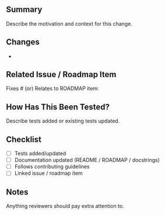 ## Summary
Describe the motivation and context for this change.

## Changes
- 

## Related Issue / Roadmap Item
Fixes # (or) Relates to ROADMAP item: 

## How Has This Been Tested?
Describe tests added or existing tests updated.

## Checklist
- [ ] Tests added/updated
- [ ] Documentation updated (README / ROADMAP / docstrings)
- [ ] Follows contributing guidelines
- [ ] Linked issue / roadmap item

## Notes
Anything reviewers should pay extra attention to.
